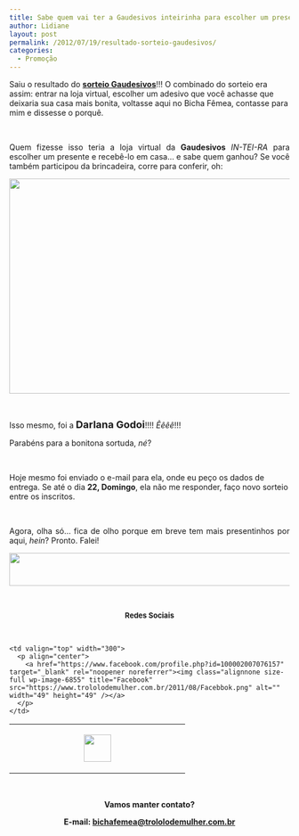 ```yaml
---
title: Sabe quem vai ter a Gaudesivos inteirinha para escolher um presente?
author: Lidiane
layout: post
permalink: /2012/07/19/resultado-sorteio-gaudesivos/
categories:
  - Promoção
---
```

Saiu o resultado do **[sorteio Gaudesivos](http://www.trololodemulher.com.br/2012/07/10/gaudesivos-adesivo-decorativo/)**!!! O combinado do sorteio era assim: entrar na loja virtual, escolher um adesivo que você achasse que deixaria sua casa mais bonita, voltasse aqui no Bicha Fêmea, contasse para mim e dissesse o porquê.

&nbsp;

<p align="justify">
  Quem fizesse isso teria a loja virtual da <strong>Gaudesivos</strong> <em>IN-TEI-RA</em> para escolher um presente e recebê-lo em casa… e sabe quem ganhou? Se você também participou da brincadeira, corre para conferir, oh:
</p>

<!--more-->

<p align="center">
  <a href="http://www.trololodemulher.com.br/?attachment_id=8903" rel="attachment wp-att-8903"><img class="alignnone size-full wp-image-8903" title="Resultado do Sorteio-Gaudesivos" src="https://www.trololodemulher.com.br/2012/07/Resultado-do-Sorteio-Gaudesivos.png" alt="" width="600" height="386" /></a>
</p>

&nbsp;

Isso mesmo, foi a **<span style="font-size: large;">Darlana Godoi</span>**!!!! _Êêêê_!!!

Parabéns para a bonitona sortuda, _né_?

&nbsp;

Hoje mesmo foi enviado o e-mail para ela, onde eu peço os dados de entrega. Se até o dia **22, Domingo**, ela não me responder, faço novo sorteio entre os inscritos.

&nbsp;

<p align="justify">
  Agora, olha só… fica de olho porque em breve tem mais presentinhos por aqui, <em>hein</em>? Pronto. Falei!
</p>

<p align="center">
  <a href="http://feedburner.google.com/fb/a/mailverify?uri=blogbichafemea&loc=pt_BR" target="_blank" rel="noopener noreferrer"><img class="alignnone size-full wp-image-8451" title="Assine o Bicha Fêmea grátis!" src="https://www.trololodemulher.com.br/2012/01/rodapé.png" alt="" width="600" height="59" /></a>
</p>

&nbsp;

<p align="center">
  <strong><span style="font-size: small;">Redes Sociais</span></strong>
</p>

&nbsp;

<table width="600" border="0" cellspacing="0" cellpadding="2">
  <tr>
    <td valign="top" width="300">
      <p align="center">
        <a href="https://twitter.com/#%21/bichafemea" target="_blank" rel="noopener noreferrer"><img class="alignnone size-full wp-image-6857" title="Twitter" src="https://www.trololodemulher.com.br/2011/08/Twitter.png" alt="" width="49" height="49" /></a>
      </p>
    </td>
    
    <td valign="top" width="300">
      <p align="center">
        <a href="https://www.facebook.com/profile.php?id=100002007076157" target="_blank" rel="noopener noreferrer"><img class="alignnone size-full wp-image-6855" title="Facebook" src="https://www.trololodemulher.com.br/2011/08/Facebbok.png" alt="" width="49" height="49" /></a>
      </p>
    </td>
  </tr>
</table>

&nbsp;

<p align="center">
  <strong>Vamos manter contato?</strong>
</p>

<p align="center">
  <strong>E-mail: <a href="mailto:bichafemea@trololodemulher.com.br">bichafemea@trololodemulher.com.br</a></strong>
</p>